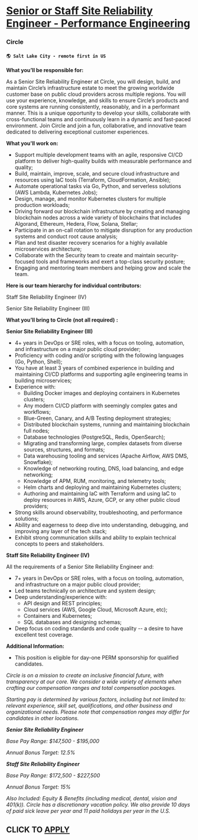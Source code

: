 # [Senior or Staff Site Reliability Engineer - Performance Engineering](https://www.remotewlb.com/apply/senior-or-staff-site-reliability-engineer-performance-engineering-112891)  
### Circle  
#### `🌎 Salt Lake City - remote first in US`  

**What you’ll be responsible for:**

As a Senior Site Reliability Engineer at Circle, you will design, build, and maintain Circle’s infrastructure estate to meet the growing worldwide customer base on public cloud providers across multiple regions. You will use your experience, knowledge, and skills to ensure Circle’s products and core systems are running consistently, reasonably, and in a performant manner. This is a unique opportunity to develop your skills, collaborate with cross-functional teams and continuously learn in a dynamic and fast-paced environment. Join Circle and join a fun, collaborative, and innovative team dedicated to delivering exceptional customer experiences.

**What you'll work on:**

  * Support multiple development teams with an agile, responsive CI/CD platform to deliver high-quality builds with measurable performance and quality;
  * Build, maintain, improve, scale, and secure cloud infrastructure and resources using IaC tools (Terraform, CloudFormation, Ansible);
  * Automate operational tasks via Go, Python, and serverless solutions (AWS Lambda, Kubernetes Jobs);
  * Design, manage, and monitor Kubernetes clusters for multiple production workloads;
  * Driving forward our blockchain infrastructure by creating and managing blockchain nodes across a wide variety of blockchains that includes Algorand, Ethereum, Hedera, Flow, Solana, Stellar;
  * Participate in an on-call rotation to mitigate disruption for any production systems and conduct root cause analysis;
  * Plan and test disaster recovery scenarios for a highly available microservices architecture;
  * Collaborate with the Security team to create and maintain security-focused tools and frameworks and exert a top-class security posture;
  * Engaging and mentoring team members and helping grow and scale the team.

**Here is our team hierarchy for individual contributors:**

Staff Site Reliability Engineer (IV)

Senior Site Reliability Engineer (III)

**What you’ll bring to Circle** **(not all required)** **:**

**Senior Site Reliability Engineer (III)**

  * 4+ years in DevOps or SRE roles, with a focus on tooling, automation, and infrastructure on a major public cloud provider;
  * Proficiency with coding and/or scripting with the following languages (Go, Python, Shell);
  * You have at least 3 years of combined experience in building and maintaining CI/CD platforms and supporting agile engineering teams in building microservices;
  * Experience with: 
    * Building Docker images and deploying containers in Kubernetes clusters;
    * Any modern CI/CD platform with seemingly complex gates and workflows;
    * Blue-Green, Canary, and A/B Testing deployment strategies;
    * Distributed blockchain systems, running and maintaining blockchain full nodes;
    * Database technologies (PostgreSQL, Redis, OpenSearch);
    * Migrating and transforming large, complex datasets from diverse sources, structures, and formats;
    * Data warehousing tooling and services (Apache Airflow, AWS DMS, Snowflake);
    * Knowledge of networking routing, DNS, load balancing, and edge networking;
    * Knowledge of APM, RUM, monitoring, and telemetry tools;
    * Helm charts and deploying and maintaining Kubernetes clusters;
    * Authoring and maintaining IaC with Terraform and using IaC to deploy resources in AWS, Azure, GCP, or any other public cloud providers;
  * Strong skills around observability, troubleshooting, and performance solutions;
  * Ability and eagerness to deep dive into understanding, debugging, and improving any layer of the tech stack;
  * Exhibit strong communication skills and ability to explain technical concepts to peers and stakeholders.

**Staff Site Reliability Engineer (IV)**

All the requirements of a Senior Site Reliability Engineer and:

  * 7+ years in DevOps or SRE roles, with a focus on tooling, automation, and infrastructure on a major public cloud provider;
  * Led teams technically on architecture and system design;
  * Deep understanding/experience with:
    * API design and REST principles;
    * Cloud services (AWS, Google Cloud, Microsoft Azure, etc);
    * Containers and Kubernetes;
    * SQL databases and designing schemas;
  * Deep focus on coding standards and code quality -- a desire to have excellent test coverage.

**Additional Information:**

  * This position is eligible for day-one PERM sponsorship for qualified candidates.

_Circle is on a mission to create an inclusive financial future, with transparency at our core. We consider a wide variety of elements when crafting our compensation ranges and total compensation packages._

_Starting pay is determined by various factors, including but not limited to: relevant experience, skill set, qualifications, and other business and organizational needs. Please note that compensation ranges may differ for candidates in other locations._

**_Senior Site Reliability Engineer_**

_Base Pay Range: $147,500 - $195,000_

_Annual Bonus Target: 12.5%_

**_Staff Site Reliability Engineer_**

_Base Pay Range: $172,500 - $227,500_

_Annual Bonus Target: 15%_

_Also Included: Equity & Benefits (including medical, dental, vision and 401(k)). Circle has a discretionary vacation policy. We also provide 10 days of paid sick leave per year and 11 paid holidays per year in the U.S._

  
## CLICK TO [APPLY](https://www.remotewlb.com/apply/senior-or-staff-site-reliability-engineer-performance-engineering-112891)

